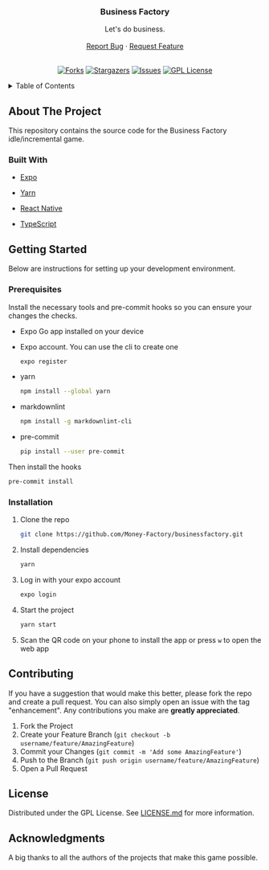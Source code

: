 <!-- markdownlint-disable MD033 MD041 -->
<br />
<div align="center">
  <h3 align="center">Business Factory</h3>

  <p align="center">
    Let's do business.
    <br />
    <br />
    <a href="https://github.com/Money-Factory/businessfactory/issues">Report Bug</a>
    ·
    <a href="https://github.com/Money-Factory/businessfactory/issues">Request Feature</a>
    <br />
    <br />
  </p>

[![Forks][forks-shield]][forks-url]
[![Stargazers][stars-shield]][stars-url]
[![Issues][issues-shield]][issues-url]
[![GPL License][license-shield]][license-url]

</div>

<details>
  <summary>Table of Contents</summary>
  <ol>
    <li>
      <a href="#about-the-project">About The Project</a>
      <ul>
        <li><a href="#built-with">Built With</a></li>
      </ul>
    </li>
    <li>
      <a href="#getting-started">Getting Started</a>
      <ul>
        <li><a href="#prerequisites">Prerequisites</a></li>
        <li><a href="#installation">Installation</a></li>
      </ul>
    </li>
    <li><a href="#contributing">Contributing</a></li>
    <li><a href="#license">License</a></li>
    <li><a href="#acknowledgments">Acknowledgments</a></li>
  </ol>
</details>

<!-- markdownlint-enable MD033 -->

## About The Project

This repository contains the source code for the Business Factory idle/incremental game.

### Built With

- [Expo](https://expo.dev/)

- [Yarn](https://yarnpkg.com/)

- [React Native](https://reactnative.dev/)

- [TypeScript](https://www.typescriptlang.org/)

## Getting Started

Below are instructions for setting up your development environment.

### Prerequisites

Install the necessary tools and pre-commit hooks so you can ensure your changes the checks.

- Expo Go app installed on your device

- Expo account. You can use the cli to create one

  ```sh
  expo register
  ```

- yarn

  ```sh
  npm install --global yarn
  ```

- markdownlint

  ```sh
  npm install -g markdownlint-cli
  ```

- pre-commit

  ```sh
  pip install --user pre-commit
  ```

Then install the hooks

```sh
pre-commit install
```

### Installation

1. Clone the repo

   ```sh
   git clone https://github.com/Money-Factory/businessfactory.git
   ```

1. Install dependencies

   ```sh
   yarn
   ```

1. Log in with your expo account

   ```sh
   expo login
   ```

1. Start the project

   ```sh
   yarn start
   ```

1. Scan the QR code on your phone to install the app or press `w` to open the web app

## Contributing

If you have a suggestion that would make this better, please fork the repo and create a pull request. You can also simply open an issue with the tag "enhancement". Any contributions you make are **greatly appreciated**.

1. Fork the Project
2. Create your Feature Branch (`git checkout -b username/feature/AmazingFeature`)
3. Commit your Changes (`git commit -m 'Add some AmazingFeature'`)
4. Push to the Branch (`git push origin username/feature/AmazingFeature`)
5. Open a Pull Request

## License

Distributed under the GPL License. See [LICENSE.md](LICENSE.md) for more information.

## Acknowledgments

A big thanks to all the authors of the projects that make this game possible.

<!-- MARKDOWN LINKS & IMAGES -->
<!-- https://www.markdownguide.org/basic-syntax/#reference-style-links -->

[forks-shield]: https://img.shields.io/github/forks/Money-Factory/businessfactory.svg?style=for-the-badge
[forks-url]: https://github.com/Money-Factory/businessfactory/network/members
[stars-shield]: https://img.shields.io/github/stars/Money-Factory/businessfactory.svg?style=for-the-badge
[stars-url]: https://github.com/Money-Factory/businessfactory/stargazers
[issues-shield]: https://img.shields.io/github/issues/Money-Factory/businessfactory.svg?style=for-the-badge
[issues-url]: https://github.com/Money-Factory/businessfactory/issues
[license-shield]: https://img.shields.io/github/license/Money-Factory/businessfactory.svg?style=for-the-badge
[license-url]: https://github.com/alexwaibel/Money-Factory/businessfactory/blob/main/LICENSE.md

